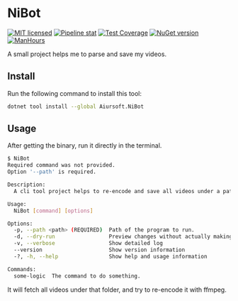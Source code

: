 # NiBot

[![MIT licensed](https://img.shields.io/badge/license-MIT-blue.svg)](https://gitlab.aiursoft.cn/aiursoft/Ni-Bot/-/blob/master/LICENSE)
[![Pipeline stat](https://gitlab.aiursoft.cn/aiursoft/Ni-Bot/badges/master/pipeline.svg)](https://gitlab.aiursoft.cn/aiursoft/Ni-Bot/-/pipelines)
[![Test Coverage](https://gitlab.aiursoft.cn/aiursoft/Ni-Bot/badges/master/coverage.svg)](https://gitlab.aiursoft.cn/aiursoft/Ni-Bot/-/pipelines)
[![NuGet version](https://img.shields.io/nuget/v/Aiursoft.NiBot.svg)](https://www.nuget.org/packages/Aiursoft.NiBot/)
[![ManHours](https://manhours.aiursoft.cn/gitlab/gitlab.aiursoft.cn/aiursoft/ni-bot.svg)](https://gitlab.aiursoft.cn/aiursoft/ni-bot/-/commits/master?ref_type=heads)

A small project helps me to parse and save my videos.

## Install

Run the following command to install this tool:

```bash
dotnet tool install --global Aiursoft.NiBot
```

## Usage

After getting the binary, run it directly in the terminal.

```bash
$ NiBot
Required command was not provided.
Option '--path' is required.

Description:
  A cli tool project helps to re-encode and save all videos under a path.

Usage:
  NiBot [command] [options]

Options:
  -p, --path <path> (REQUIRED)  Path of the program to run.
  -d, --dry-run                 Preview changes without actually making them
  -v, --verbose                 Show detailed log
  --version                     Show version information
  -?, -h, --help                Show help and usage information

Commands:
  some-logic  The command to do something.
```

It will fetch all videos under that folder, and try to re-encode it with ffmpeg.
